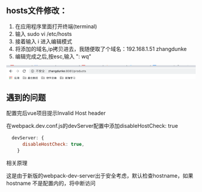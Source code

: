 

##  hosts文件修改： 
1. 在应用程序里面打开终端(terminal) 
2. 输入 sudo vi /etc/hosts 
3. 接着输入 i 进入编辑模式 
4. 将添加的域名,ip拷贝进去，我随便取了个域名：192.168.1.51     zhangdunke 
5. 编辑完成之后,按esc,输入 ": wq"

![image-20200518175806631](./img/image-20200518175806631.png)

## 遇到的问题

配置完后vue项目提示Invalid Host header

在webpack.dev.conf.js的devServer配置中添加disableHostCheck: true

```javascript
  devServer: {
      disableHostCheck: true,
    }
```

 相关原理

这是由于新版的webpack-dev-server出于安全考虑，默认检查hostname，如果hostname 不是配置内的，将中断访问

